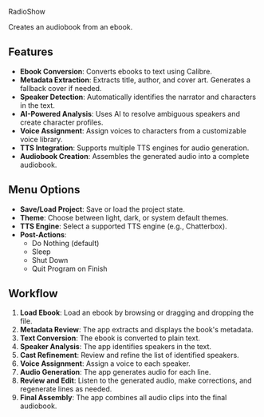 RadioShow

Creates an audiobook from an ebook.

## Features

-   **Ebook Conversion**: Converts ebooks to text using Calibre.
-   **Metadata Extraction**: Extracts title, author, and cover art. Generates a fallback cover if needed.
-   **Speaker Detection**: Automatically identifies the narrator and characters in the text.
-   **AI-Powered Analysis**: Uses AI to resolve ambiguous speakers and create character profiles.
-   **Voice Assignment**: Assign voices to characters from a customizable voice library.
-   **TTS Integration**: Supports multiple TTS engines for audio generation.
-   **Audiobook Creation**: Assembles the generated audio into a complete audiobook.

## Menu Options

-   **Save/Load Project**: Save or load the project state.
-   **Theme**: Choose between light, dark, or system default themes.
-   **TTS Engine**: Select a supported TTS engine (e.g., Chatterbox).
-   **Post-Actions**:
    -   Do Nothing (default)
    -   Sleep
    -   Shut Down
    -   Quit Program on Finish

## Workflow

1.  **Load Ebook**: Load an ebook by browsing or dragging and dropping the file.
2.  **Metadata Review**: The app extracts and displays the book's metadata.
3.  **Text Conversion**: The ebook is converted to plain text.
4.  **Speaker Analysis**: The app identifies speakers in the text.
5.  **Cast Refinement**: Review and refine the list of identified speakers.
6.  **Voice Assignment**: Assign a voice to each speaker.
7.  **Audio Generation**: The app generates audio for each line.
8.  **Review and Edit**: Listen to the generated audio, make corrections, and regenerate lines as needed.
9.  **Final Assembly**: The app combines all audio clips into the final audiobook.